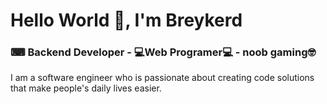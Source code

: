 ## <h1 aling="center"> **Hello World  👋, I'm Breykerd**</h1>



<h3 aling="center"> ⌨ Backend Developer - 💻Web Programer💻 - noob gaming🤓</h3>

I am a software engineer who is passionate about creating code solutions that make people's daily lives easier.
